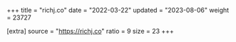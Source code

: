 +++
title = "richj.co"
date = "2022-03-22"
updated = "2023-08-06"
weight = 23727

[extra]
source = "https://richj.co"
ratio = 9
size = 23
+++
